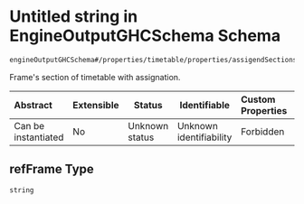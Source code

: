 # Untitled string in EngineOutputGHCSchema Schema

```txt
engineOutputGHCSchema#/properties/timetable/properties/assigendSections/items/properties/refFrame
```

Frame's section of timetable with assignation.


| Abstract            | Extensible | Status         | Identifiable            | Custom Properties | Additional Properties | Access Restrictions | Defined In                                                                     |
| :------------------ | ---------- | -------------- | ----------------------- | :---------------- | --------------------- | ------------------- | ------------------------------------------------------------------------------ |
| Can be instantiated | No         | Unknown status | Unknown identifiability | Forbidden         | Allowed               | none                | [ghcOutput.schema.json\*](../out/ghcOutput.schema.json "open original schema") |

## refFrame Type

`string`

